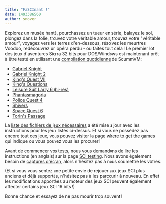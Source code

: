 ```yaml
---
title: "FaSCInant !"
date: 1493386560
author: snover
---
```


Explorez un musée hanté, pourchassez un tueur en série, balayez le sol, plongez dans la folie, trouvez votre véritable amour, trouvez votre "véritable amour", voyagez vers les terres d'en-dessous, résolvez les meurtres Voodoo, redécouvrez un opéra perdu - ou faites tout cela ! Le premier lot des jeux d'aventures Sierra 32 bits pour DOS/Windows est maintenant prêt à être testé en utilisant une [compilation quotidienne](/downloads/#daily) de ScummVM :

*   [Gabriel Knight](http://wiki.scummvm.org/index.php/Gabriel_Knight)
*   [Gabriel Knight 2](http://wiki.scummvm.org/index.php/The_Beast_Within)
*   [King's Quest VII](http://wiki.scummvm.org/index.php/King%27s_Quest_VII)
*   [King's Questions](http://wiki.scummvm.org/index.php/King%27s_Questions)
*   [Leisure Suit Larry 6 (hi-res)](http://wiki.scummvm.org/index.php/Leisure_Suit_Larry_6)
*   [Phantasmagoria](http://wiki.scummvm.org/index.php/Phantasmagoria)
*   [Police Quest 4](http://wiki.scummvm.org/index.php/Police_Quest_IV)
*   [Shivers](http://wiki.scummvm.org/index.php/Shivers)
*   [Space Quest 6](http://wiki.scummvm.org/index.php/Space_Quest_6)
*   [Torin's Passage](http://wiki.scummvm.org/index.php/Torin%27s_Passage)

La [liste des fichiers de jeux nécessaires](http://wiki.scummvm.org/index.php/Datafiles#All_SCI32_.28SCI2.2F3.29_games) a été mise à jour avec les instructions pour les jeux listés ci-dessus. Et si vous ne possédez pas encore tout ces jeux, vous pouvez visiter la page [where to get the games](http://wiki.scummvm.org/index.php/Where_to_get_the_games#Sierra_Games) qui indique ou vous pouvez vous les procurer !

Avant de commencer vos tests, nous vous demandons de lire les instructions (en anglais) sur la page [SCI testing](http://wiki.scummvm.org/index.php/SCI/Testing). Nous avons également besoin de [captures d'écran](http://wiki.scummvm.org/index.php/Screenshots), alors n'hésitez pas à nous soumettre les vôtres.

(Et si vous vous sentez une petite envie de rejouer aux jeux SCI plus anciens et déjà supportés, n'hésitez pas à les parcourir à nouveau. En effet les modifications apportées au moteur des jeux SCI peuvent également affecter certains jeux SCI 16 bits !)

Bonne chance et essayez de ne pas mourir trop souvent !
